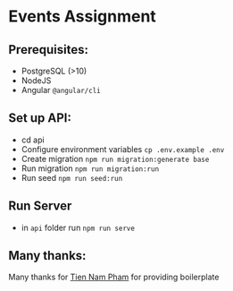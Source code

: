 # Events Assignment

## Prerequisites:
* PostgreSQL (>10)
* NodeJS
* Angular `@angular/cli`

## Set up API:
- cd api
- Configure environment variables `cp .env.example .env`
- Create migration `npm run migration:generate base`
- Run migration `npm run migration:run`
- Run seed `npm run seed:run`

## Run Server
- in `api` folder run `npm run serve`


## Many thanks:
Many thanks for [Tien Nam Pham](https://github.com/tiennampham23/nodejs-angular-typescript-boilerplate) for providing boilerplate
